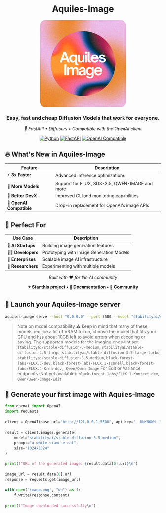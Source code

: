 <div align="center">

# Aquiles-Image

<img src="aquilesimage/static/aquilesim.png" alt="Aquiles-Image Logo" width="280"/>

### **Easy, fast and cheap Diffusion Models that work for everyone.**

*🚀 FastAPI • Diffusers • Compatible with the OpenAI client*

[![Python](https://img.shields.io/badge/Python-3.8+-blue.svg)](https://python.org)
[![FastAPI](https://img.shields.io/badge/FastAPI-Latest-green.svg)](https://fastapi.tiangolo.com)
[![OpenAI Compatible](https://img.shields.io/badge/OpenAI-Compatible-orange.svg)](https://platform.openai.com/docs/api-reference/images)


</div>

## 🔥 What's New in Aquiles-Image

<div align="center">

| Feature | Description |
|---------|-------------|
| ⚡ **3x Faster** | Advanced inference optimizations |
| 🎨 **More Models** | Support for FLUX, SD3-3.5, QWEN-IMAGE and more |
| 🔧 **Better DevX** | Improved CLI and monitoring capabilities |
| 🔌 **OpenAI Compatible** | Drop-in replacement for OpenAI's image APIs  |

</div>

## 🎯 Perfect For

<div align="center">

| Use Case | Description |
|----------|-------------|
| 🚀 **AI Startups** | Building image generation features |
| 👨‍💻 **Developers** | Prototyping with Image Generation Models |
| 🏢 **Enterprises** | Scalable image AI infrastructure |
| 🔬 **Researchers** | Experimenting with multiple models  |

</div>

<div align="center">

*Built with ❤️ for the AI community*

**[⭐ Star this project](https://github.com/Aquiles-ai/Aquiles-Image) • [📖 Documentation](#) • [💬 Community](#)**

</div>

## 🚀 Launch your Aquiles-Image server

```bash
aquiles-image serve --host "0.0.0.0" --port 5500 --model "stabilityai/stable-diffusion-3.5-medium"
```

> Note on model compatibility
> ⚠️ Keep in mind that many of these models require a lot of VRAM to run, choose the model that fits your GPU and has about 10GB left to avoid errors when decoding or saving.
> The supported models for the imaging endpoint are: `stabilityai/stable-diffusion-3-medium`, `stabilityai/stable-diffusion-3.5-large`, `stabilityai/stable-diffusion-3.5-large-turbo`, `stabilityai/stable-diffusion-3.5-medium`, `black-forest-labs/FLUX.1-dev`, `black-forest-labs/FLUX.1-schnell`, `black-forest-labs/FLUX.1-Krea-dev, Qwen/Qwen-Image`
> For Edit or Variance endpoints (Not yet available): `black-forest-labs/FLUX.1-Kontext-dev`, `Qwen/Qwen-Image-Edit`

## 🎉 Generate your first image with Aquiles-Image

```py
from openai import OpenAI
import requests

client = OpenAI(base_url="http://127.0.0.1:5500", api_key="__UNKNOWN__")

result = client.images.generate(
    model="stabilityai/stable-diffusion-3.5-medium",
    prompt="a white siamese cat",
    size="1024x1024"
)

print(f"URL of the generated image: {result.data[0].url}\n")

image_url = result.data[0].url
response = requests.get(image_url)

with open("image.png", "wb") as f:
    f.write(response.content)

print(f"Image downloaded successfully\n")
```